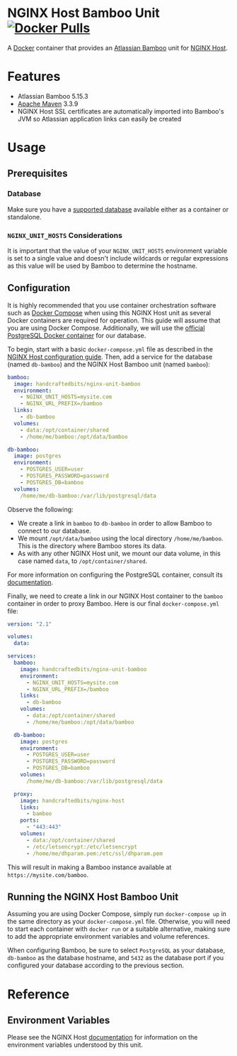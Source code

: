 # NGINX Host Bamboo Unit [![Docker Pulls](https://img.shields.io/docker/pulls/handcraftedbits/nginx-unit-bamboo.svg?maxAge=2592000)](https://hub.docker.com/r/handcraftedbits/nginx-unit-bamboo)

A [Docker](https://www.docker.com) container that provides an
[Atlassian Bamboo](https://www.atlassian.com/software/bamboo) unit for
[NGINX Host](https://github.com/handcraftedbits/docker-nginx-host).

# Features

* Atlassian Bamboo 5.15.3
* [Apache Maven](https://maven.apache.org) 3.3.9
* NGINX Host SSL certificates are automatically imported into Bamboo's JVM so Atlassian application links can easily
  be created

# Usage

## Prerequisites

### Database

Make sure you have a
[supported database](https://confluence.atlassian.com/bamboo/connecting-bamboo-to-an-external-database-289276815.html)
available either as a container or standalone.

### `NGINX_UNIT_HOSTS` Considerations

It is important that the value of your `NGINX_UNIT_HOSTS` environment variable is set to a single value and doesn't
include wildcards or regular expressions as this value will be used by Bamboo to determine the hostname.

## Configuration

It is highly recommended that you use container orchestration software such as
[Docker Compose](https://www.docker.com/products/docker-compose) when using this NGINX Host unit as several Docker
containers are required for operation.  This guide will assume that you are using Docker Compose.  Additionally, we
will use the [official PostgreSQL Docker container](https://hub.docker.com/_/postgres/) for our database.

To begin, start with a basic `docker-compose.yml` file as described in the
[NGINX Host configuration guide](https://github.com/handcraftedbits/docker-nginx-host#configuration).  Then, add a
service for the database (named `db-bamboo`) and the NGINX Host Bamboo unit (named `bamboo`):

```yaml
bamboo:
  image: handcraftedbits/nginx-unit-bamboo
  environment:
    - NGINX_UNIT_HOSTS=mysite.com
    - NGINX_URL_PREFIX=/bamboo
  links:
    - db-bamboo
  volumes:
    - data:/opt/container/shared
    - /home/me/bamboo:/opt/data/bamboo

db-bamboo:
  image: postgres
  environment:
    - POSTGRES_USER=user
    - POSTGRES_PASSWORD=password
    - POSTGRES_DB=bamboo
  volumes:
    /home/me/db-bamboo:/var/lib/postgresql/data
```

Observe the following:

* We create a link in `bamboo` to `db-bamboo` in order to allow Bamboo to connect to our database.
* We mount `/opt/data/bamboo` using the local directory `/home/me/bamboo`.  This is the directory where Bamboo stores
  its data.
* As with any other NGINX Host unit, we mount our data volume, in this case named `data`, to `/opt/container/shared`.

For more information on configuring the PostgreSQL container, consult its
[documentation](https://hub.docker.com/_/postgres/).

Finally, we need to create a link in our NGINX Host container to the `bamboo` container in order to proxy Bamboo.  Here
is our final `docker-compose.yml` file:

```yaml
version: "2.1"

volumes:
  data:

services:
  bamboo:
    image: handcraftedbits/nginx-unit-bamboo
    environment:
      - NGINX_UNIT_HOSTS=mysite.com
      - NGINX_URL_PREFIX=/bamboo
    links:
      - db-bamboo
    volumes:
      - data:/opt/container/shared
      - /home/me/bamboo:/opt/data/bamboo

  db-bamboo:
    image: postgres
    environment:
      - POSTGRES_USER=user
      - POSTGRES_PASSWORD=password
      - POSTGRES_DB=bamboo
    volumes:
      /home/me/db-bamboo:/var/lib/postgresql/data

  proxy:
    image: handcraftedbits/nginx-host
    links:
      - bamboo
    ports:
      - "443:443"
    volumes:
      - data:/opt/container/shared
      - /etc/letsencrypt:/etc/letsencrypt
      - /home/me/dhparam.pem:/etc/ssl/dhparam.pem
```

This will result in making a Bamboo instance available at `https://mysite.com/bamboo`.

## Running the NGINX Host Bamboo Unit

Assuming you are using Docker Compose, simply run `docker-compose up` in the same directory as your
`docker-compose.yml` file.  Otherwise, you will need to start each container with `docker run` or a suitable
alternative, making sure to add the appropriate environment variables and volume references.

When configuring Bamboo, be sure to select `PostgreSQL` as your database, `db-bamboo` as the database hostname, and
`5432` as the database port if you configured your database according to the previous section.

# Reference

## Environment Variables

Please see the NGINX Host [documentation](https://github.com/handcraftedbits/docker-nginx-host#units) for information
on the environment variables understood by this unit.
